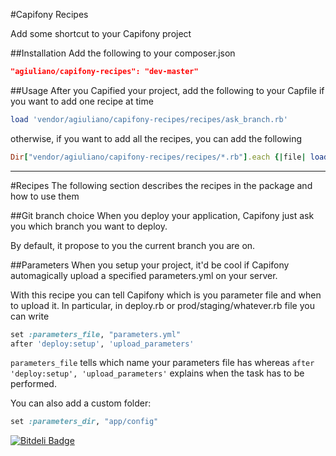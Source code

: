 #Capifony Recipes

Add some shortcut to your Capifony project

##Installation
Add the following to your composer.json

```json
"agiuliano/capifony-recipes": "dev-master"
```

##Usage
After you Capified your project, add the following to your Capfile if you want to add one recipe at time

```ruby
load 'vendor/agiuliano/capifony-recipes/recipes/ask_branch.rb'
```
otherwise, if you want to add all the recipes, you can add the following

```ruby
Dir["vendor/agiuliano/capifony-recipes/recipes/*.rb"].each {|file| load file }
```


____

#Recipes
The following section describes the recipes in the package and how to use them

##Git branch choice
When you deploy your application, Capifony just ask you which branch you want to deploy.

By default, it propose to you the current branch you are on.


##Parameters
When you setup your project, it'd be cool if Capifony automagically upload a specified parameters.yml on your server.

With this recipe you can tell Capifony which is you parameter file and when to upload it.
In particular, in deploy.rb or prod/staging/whatever.rb file you can write

```ruby
set :parameters_file, "parameters.yml"
after 'deploy:setup', 'upload_parameters'
```
`parameters_file` tells  which name your parameters file has whereas `after 'deploy:setup', 'upload_parameters'` explains when the task has to be performed.

You can also add a custom folder:
```ruby
set :parameters_dir, "app/config"
```


[![Bitdeli Badge](https://d2weczhvl823v0.cloudfront.net/agiuliano/capifony-recipes/trend.png)](https://bitdeli.com/free "Bitdeli Badge")


